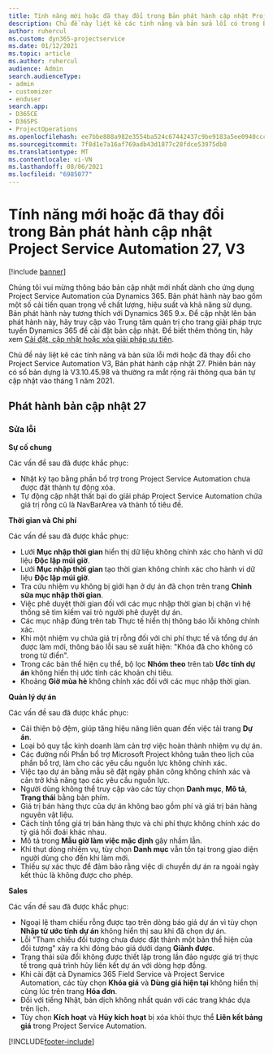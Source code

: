 ```yaml
---
title: Tính năng mới hoặc đã thay đổi trong Bản phát hành cập nhật Project Service Automation 27, V3
description: Chủ đề này liệt kê các tính năng và bản sửa lỗi có trong Bản phát hành cập nhật Project Service Automation 27, V3.
author: ruhercul
ms.custom: dyn365-projectservice
ms.date: 01/12/2021
ms.topic: article
ms.author: ruhercul
audience: Admin
search.audienceType:
- admin
- customizer
- enduser
search.app:
- D365CE
- D365PS
- ProjectOperations
ms.openlocfilehash: ee7bbe888a982e3554ba524c67442437c9be9183a5ee0940ccc3261b4a4992e7
ms.sourcegitcommit: 7f8d1e7a16af769adb43d1877c28fdce53975db8
ms.translationtype: MT
ms.contentlocale: vi-VN
ms.lasthandoff: 08/06/2021
ms.locfileid: "6985077"
---
```

# <a name="whats-new-or-changed-in-project-service-automation-update-release-27-v3"></a>Tính năng mới hoặc đã thay đổi trong Bản phát hành cập nhật Project Service Automation 27, V3

[!include [banner](../includes/psa-now-project-operations.md)]

Chúng tôi vui mừng thông báo bản cập nhật mới nhất dành cho ứng dụng Project Service Automation của Dynamics 365. Bản phát hành này bao gồm một số cải tiến quan trọng về chất lượng, hiệu suất và khả năng sử dụng. Bản phát hành này tương thích với Dynamics 365 9.x. Để cập nhật lên bản phát hành này, hãy truy cập vào Trung tâm quản trị cho trang giải pháp trực tuyến Dynamics 365 để cài đặt bản cập nhật. Để biết thêm thông tin, hãy xem [Cài đặt, cập nhật hoặc xóa giải pháp ưu tiên](/power-platform/admin/install-remove-preferred-solution).

Chủ đề này liệt kê các tính năng và bản sửa lỗi mới hoặc đã thay đổi cho Project Service Automation V3, Bản phát hành cập nhật 27. Phiên bản này có số bản dựng là V3.10.45.98 và thường ra mắt rộng rãi thông qua bản tự cập nhật vào tháng 1 năm 2021.

## <a name="update-release-27"></a>Phát hành bản cập nhật 27

### <a name="bug-fixes"></a>Sửa lỗi

**Sự cố chung**

Các vấn đề sau đã được khắc phục:

- Nhật ký tạo bằng phần bổ trợ trong Project Service Automation chưa được đặt thành tự động xóa.
- Tự động cập nhật thất bại do giải pháp Project Service Automation chứa giá trị rỗng cũ là NavBarArea và thành tố tiêu đề.

**Thời gian và Chi phí**

Các vấn đề sau đã được khắc phục:

- Lưới **Mục nhập thời gian** hiển thị dữ liệu không chính xác cho hành vi dữ liệu **Độc lập múi giờ**.
- Lưới **Mục nhập thời gian** tạo thời gian không chính xác cho hành vi dữ liệu **Độc lập múi giờ**.
- Tra cứu nhiệm vụ không bị giới hạn ở dự án đã chọn trên trang **Chỉnh sửa mục nhập thời gian**.
- Việc phê duyệt thời gian đối với các mục nhập thời gian bị chặn vì hệ thống sẽ tìm kiếm vai trò người phê duyệt dự án.
- Các mục nhập đúng trên tab Thực tế hiển thị thông báo lỗi không chính xác.
- Khi một nhiệm vụ chứa giá trị rỗng đối với chi phí thực tế và tổng dự án được làm mới, thông báo lỗi sau sẽ xuất hiện: "Khóa đã cho không có trong từ điển".
- Trong các bản thể hiện cụ thể, bộ lọc **Nhóm theo** trên tab **Ước tính dự án** không hiển thị ước tính các khoản chi tiêu.
- Khoảng **Giờ mùa hè** không chính xác đối với các mục nhập thời gian.

**Quản lý dự án**

Các vấn đề sau đã được khắc phục:

- Cải thiện bộ đệm, giúp tăng hiệu năng liên quan đến việc tải trang **Dự án**.
- Loại bỏ quy tắc kinh doanh làm cản trợ việc hoàn thành nhiệm vụ dự án.
- Các đường nối Phần bổ trợ Microsoft Project không tuân theo lịch của phần bổ trợ, làm cho các yêu cầu nguồn lực không chính xác.
- Việc tạo dự án bằng mẫu sẽ đặt ngày phân công không chính xác và cản trở khả năng tạo các yêu cầu nguồn lực.
- Người dùng không thể truy cập vào các tùy chọn **Danh mục**, **Mô tả**, **Trạng thái** bằng bàn phím.
- Giá trị bán hàng thực của dự án không bao gồm phí và giá trị bán hàng nguyên vật liệu.
- Cách tính tổng giá trị bán hàng thực và chi phí thực không chính xác do tỷ giá hối đoái khác nhau.
- Mô tả trong **Mẫu giờ làm việc mặc định** gây nhầm lẫn.
- Khi thụt dòng nhiệm vụ, tùy chọn **Danh mục** vẫn tồn tại trong giao diện người dùng cho đến khi làm mới.
- Thiếu sự xác thực để đảm bảo rằng việc di chuyển dự án ra ngoài ngày kết thúc là không được cho phép.

**Sales**

Các vấn đề sau đã được khắc phục:

- Ngoại lệ tham chiếu rỗng được tạo trên dòng báo giá dự án vì tùy chọn **Nhập từ ước tính dự án** không hiển thị sau khi đã chọn dự án.
- Lỗi "Tham chiếu đối tượng chưa được đặt thành một bản thể hiện của đối tượng" xảy ra khi đóng báo giá dưới dạng **Giành được**.
- Trạng thái sửa đổi không được thiết lập trong lần đảo ngược giá trị thực tế trong quá trình hủy liên kết dự án với dòng hợp đồng.
- Khi cài đặt cả Dynamics 365 Field Service và Project Service Automation, các tùy chọn **Khóa giá** và **Dùng giá hiện tại** không hiển thị cùng lúc trên trang **Hóa đơn**.
- Đối với tiếng Nhật, bản dịch không nhất quán với các trang khác dựa trên lịch.
- Tùy chọn **Kích hoạt** và **Hủy kích hoạt** bị xóa khỏi thực thể **Liên kết bảng giá** trong Project Service Automation.


[!INCLUDE[footer-include](../includes/footer-banner.md)]